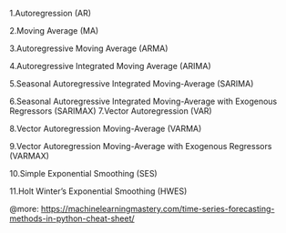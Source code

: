 1.Autoregression (AR)

2.Moving Average (MA)

3.Autoregressive Moving Average (ARMA)

4.Autoregressive Integrated Moving Average (ARIMA)

5.Seasonal Autoregressive Integrated Moving-Average (SARIMA)

6.Seasonal Autoregressive Integrated Moving-Average with Exogenous Regressors (SARIMAX)
7.Vector Autoregression (VAR)

8.Vector Autoregression Moving-Average (VARMA)

9.Vector Autoregression Moving-Average with Exogenous Regressors (VARMAX)

10.Simple Exponential Smoothing (SES)

11.Holt Winter’s Exponential Smoothing (HWES)

@more: https://machinelearningmastery.com/time-series-forecasting-methods-in-python-cheat-sheet/
